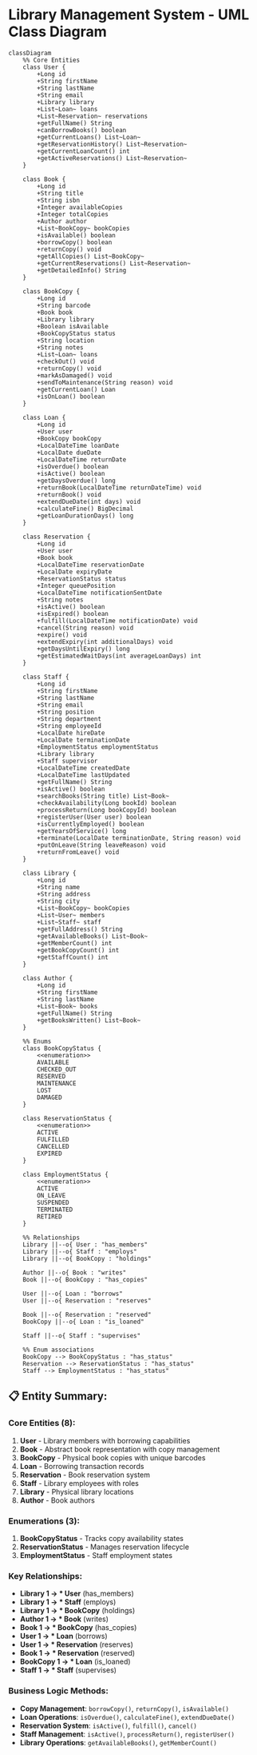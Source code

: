 # Library Management System - UML Class Diagram

```mermaid
classDiagram
    %% Core Entities
    class User {
        +Long id
        +String firstName
        +String lastName
        +String email
        +Library library
        +List~Loan~ loans
        +List~Reservation~ reservations
        +getFullName() String
        +canBorrowBooks() boolean
        +getCurrentLoans() List~Loan~
        +getReservationHistory() List~Reservation~
        +getCurrentLoanCount() int
        +getActiveReservations() List~Reservation~
    }

    class Book {
        +Long id
        +String title
        +String isbn
        +Integer availableCopies
        +Integer totalCopies
        +Author author
        +List~BookCopy~ bookCopies
        +isAvailable() boolean
        +borrowCopy() boolean
        +returnCopy() void
        +getAllCopies() List~BookCopy~
        +getCurrentReservations() List~Reservation~
        +getDetailedInfo() String
    }

    class BookCopy {
        +Long id
        +String barcode
        +Book book
        +Library library
        +Boolean isAvailable
        +BookCopyStatus status
        +String location
        +String notes
        +List~Loan~ loans
        +checkOut() void
        +returnCopy() void
        +markAsDamaged() void
        +sendToMaintenance(String reason) void
        +getCurrentLoan() Loan
        +isOnLoan() boolean
    }

    class Loan {
        +Long id
        +User user
        +BookCopy bookCopy
        +LocalDateTime loanDate
        +LocalDate dueDate
        +LocalDateTime returnDate
        +isOverdue() boolean
        +isActive() boolean
        +getDaysOverdue() long
        +returnBook(LocalDateTime returnDateTime) void
        +returnBook() void
        +extendDueDate(int days) void
        +calculateFine() BigDecimal
        +getLoanDurationDays() long
    }

    class Reservation {
        +Long id
        +User user
        +Book book
        +LocalDateTime reservationDate
        +LocalDate expiryDate
        +ReservationStatus status
        +Integer queuePosition
        +LocalDateTime notificationSentDate
        +String notes
        +isActive() boolean
        +isExpired() boolean
        +fulfill(LocalDateTime notificationDate) void
        +cancel(String reason) void
        +expire() void
        +extendExpiry(int additionalDays) void
        +getDaysUntilExpiry() long
        +getEstimatedWaitDays(int averageLoanDays) int
    }

    class Staff {
        +Long id
        +String firstName
        +String lastName
        +String email
        +String position
        +String department
        +String employeeId
        +LocalDate hireDate
        +LocalDate terminationDate
        +EmploymentStatus employmentStatus
        +Library library
        +Staff supervisor
        +LocalDateTime createdDate
        +LocalDateTime lastUpdated
        +getFullName() String
        +isActive() boolean
        +searchBooks(String title) List~Book~
        +checkAvailability(Long bookId) boolean
        +processReturn(Long bookCopyId) boolean
        +registerUser(User user) boolean
        +isCurrentlyEmployed() boolean
        +getYearsOfService() long
        +terminate(LocalDate terminationDate, String reason) void
        +putOnLeave(String leaveReason) void
        +returnFromLeave() void
    }

    class Library {
        +Long id
        +String name
        +String address
        +String city
        +List~BookCopy~ bookCopies
        +List~User~ members
        +List~Staff~ staff
        +getFullAddress() String
        +getAvailableBooks() List~Book~
        +getMemberCount() int
        +getBookCopyCount() int
        +getStaffCount() int
    }

    class Author {
        +Long id
        +String firstName
        +String lastName
        +List~Book~ books
        +getFullName() String
        +getBooksWritten() List~Book~
    }

    %% Enums
    class BookCopyStatus {
        <<enumeration>>
        AVAILABLE
        CHECKED_OUT
        RESERVED
        MAINTENANCE
        LOST
        DAMAGED
    }

    class ReservationStatus {
        <<enumeration>>
        ACTIVE
        FULFILLED
        CANCELLED
        EXPIRED
    }

    class EmploymentStatus {
        <<enumeration>>
        ACTIVE
        ON_LEAVE
        SUSPENDED
        TERMINATED
        RETIRED
    }

    %% Relationships
    Library ||--o{ User : "has_members"
    Library ||--o{ Staff : "employs"
    Library ||--o{ BookCopy : "holdings"
    
    Author ||--o{ Book : "writes"
    Book ||--o{ BookCopy : "has_copies"
    
    User ||--o{ Loan : "borrows"
    User ||--o{ Reservation : "reserves"
    
    Book ||--o{ Reservation : "reserved"
    BookCopy ||--o{ Loan : "is_loaned"
    
    Staff ||--o{ Staff : "supervises"
    
    %% Enum associations
    BookCopy --> BookCopyStatus : "has_status"
    Reservation --> ReservationStatus : "has_status"
    Staff --> EmploymentStatus : "has_status"
```

## 📋 **Entity Summary:**

### **Core Entities (8):**
1. **User** - Library members with borrowing capabilities
2. **Book** - Abstract book representation with copy management
3. **BookCopy** - Physical book copies with unique barcodes
4. **Loan** - Borrowing transaction records
5. **Reservation** - Book reservation system
6. **Staff** - Library employees with roles
7. **Library** - Physical library locations
8. **Author** - Book authors

### **Enumerations (3):**
1. **BookCopyStatus** - Tracks copy availability states
2. **ReservationStatus** - Manages reservation lifecycle
3. **EmploymentStatus** - Staff employment states

### **Key Relationships:**
- **Library 1 → * User** (has_members)
- **Library 1 → * Staff** (employs)
- **Library 1 → * BookCopy** (holdings)
- **Author 1 → * Book** (writes)
- **Book 1 → * BookCopy** (has_copies)
- **User 1 → * Loan** (borrows)
- **User 1 → * Reservation** (reserves)
- **Book 1 → * Reservation** (reserved)
- **BookCopy 1 → * Loan** (is_loaned)
- **Staff 1 → * Staff** (supervises)

### **Business Logic Methods:**
- **Copy Management**: `borrowCopy()`, `returnCopy()`, `isAvailable()`
- **Loan Operations**: `isOverdue()`, `calculateFine()`, `extendDueDate()`
- **Reservation System**: `isActive()`, `fulfill()`, `cancel()`
- **Staff Management**: `isActive()`, `processReturn()`, `registerUser()`
- **Library Operations**: `getAvailableBooks()`, `getMemberCount()` 